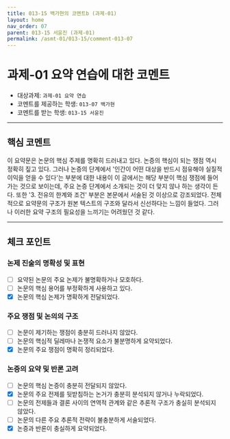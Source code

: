 ```yaml
---
title: 013-15 백가현의 코멘트b (과제-01) 
layout: home
nav_order: 07
parent: 013-15 서윤진 (과제-01)
permalink: /asmt-01/013-15/comment-013-07
---
```


# 과제-01 요약 연습에 대한 코멘트

- 대상과제: `과제-01 요약 연습`
- 코멘트를 제공하는 학생: `013-07 백가현` 
- 코멘트를 받는 학생: `013-15 서윤진` 

---

## 핵심 코멘트

이 요약문은 논문의 핵심 주제를 명확히 드러내고 있다. 논증의 핵심이 되는 쟁점 역시 정확히 짚고 있다. 
그러나 논증의 단계에서 '인간이 어떤 대상을 반드시 점유해야 실질적 이익을 얻을 수 있다'는 부분에 대한 내용이 이 글에서는 해당 부분이 핵심 쟁점에 들어가는 것으로 보이는데, 주요 논증 단계에서 소개되는 것이 더 맞지 않나 하는 생각이 든다.
또한 '3. 전유의 한계와 조건' 부분은 본문에서 서술된 것 이상으로 강조되었다. 
전체적으로 요약문의 구조가 원본 텍스트의 구조와 달라서 신선하다는 느낌이 들었다. 그러나 이러한 요약 구조의 필요성을 느끼기는 어려웠던 것 같다. 

---

## 체크 포인트

### 논제 진술의 명확성 및 표현  
- [ ] 요약된 논문의 주요 논제가 불명확하거나 모호하다.  
- [ ] 논문의 핵심 용어를 부정확하게 사용하고 있다.  
- [x] 논문의 핵심 논제가 명확하게 전달되었다.  

### 주요 쟁점 및 논의의 구조  
- [ ] 논문이 제기하는 쟁점이 충분히 드러나지 않았다.  
- [ ] 논문의 핵심적 딜레마나 논쟁적 요소가 불분명하게 요약되었다.  
- [x] 논문의 주요 쟁점이 명확히 정리되었다.  

### 논증의 요약 및 반론 고려  
- [ ] 논문의 핵심 논증이 충분히 전달되지 않았다.  
- [x] 논문의 주요 전제를 뒷받침하는 논거가 충분히 분석되지 않거나 누락되었다.  
- [ ] 논문의 전제들과 결론 사이의 연역적 관계와 같은 추론적 구조가 충실히 분석되지 않았다.  
- [ ] 논문의 다른 주요 추론적 전략이 불충분하게 서술되었다.
- [x] 논증과 반론이 충실하게 요약되었다. 